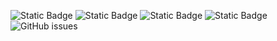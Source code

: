 ![Static Badge](https://img.shields.io/badge/blacklists-60-000000) ![Static Badge](https://img.shields.io/badge/blacklisted-2986453-cc0000) ![Static Badge](https://img.shields.io/badge/whitelisted-2244-00CC00) ![Static Badge](https://img.shields.io/badge/streaming_blacklist-28107-000000) ![GitHub issues](https://img.shields.io/github/issues/fabriziosalmi/blacklists)
